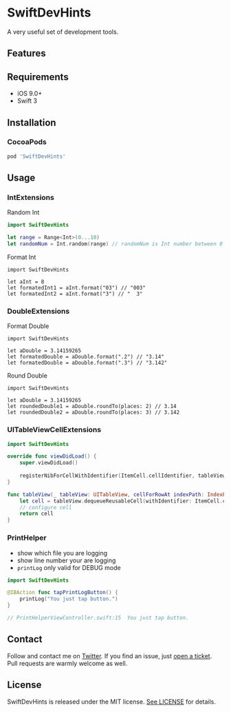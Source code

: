 # SwiftDevHints
A very useful set of development tools.

## Features

## Requirements

- iOS 9.0+
- Swift 3

## Installation

### CocoaPods

```ruby
pod 'SwiftDevHints'
```

## Usage

### IntExtensions

Random Int
```swift
import SwiftDevHints

let range = Range<Int>(0...10)
let randomNum = Int.random(range) // randomNum is Int number between 0 ~ 10
```

Format Int
```
import SwiftDevHints

let aInt = 8
let formatedInt1 = aInt.format("03") // "003"
let formatedInt2 = aInt.format("3") // "  3"
```

### DoubleExtensions

Format Double
```
import SwiftDevHints

let aDouble = 3.14159265
let formatedDouble = aDouble.format(".2") // "3.14"
let formatedDouble = aDouble.format(".3") // "3.142"
```

Round Double
```
import SwiftDevHints

let aDouble = 3.14159265
let roundedDouble1 = aDouble.roundTo(places: 2) // 3.14
let roundedDouble2 = aDouble.roundTo(places: 3) // 3.142
```

### UITableViewCellExtensions

```swift
import SwiftDevHints

override func viewDidLoad() {
    super.viewDidLoad()
    
    registerNibForCellWithIdentifier(ItemCell.cellIdentifier, tableView: tableView)
}

func tableView(_ tableView: UITableView, cellForRowAt indexPath: IndexPath) -> UITableViewCell {
    let cell = tableView.dequeueReusableCell(withIdentifier: ItemCell.cellIdentifier, for: indexPath) as! ItemCell
    // configure cell
    return cell
}
```

### PrintHelper

- show which file you are logging
- show line number your are logging
- `printLog` only valid for DEBUG mode

```swift
import SwiftDevHints

@IBAction func tapPrintLogButton() {
    printLog("You just tap button.")
}

// PrintHelperViewController.swift:15  You just tap button.
```

## Contact

Follow and contact me on [Twitter](https://twitter.com/derekcoder_). If you find an issue, just [open a ticket](https://github.com/derekcoder/SwiftDevHints/issues/new). Pull requests are warmly welcome as well.

## License

SwiftDevHints is released under the MIT license. [See LICENSE](https://github.com/derekcoder/SwiftDevHints/blob/master/LICENSE) for details.
